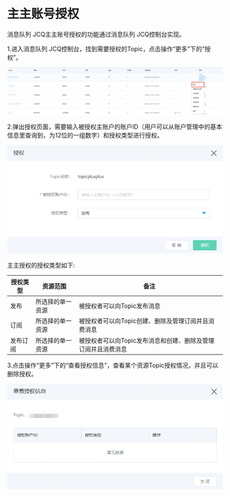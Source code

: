 # 主主账号授权

消息队列 JCQ主主账号授权的功能通过消息队列 JCQ控制台实现。

1.进入消息队列 JCQ控制台，找到需要授权的Topic，点击操作“更多”下的“授权”。

   ![主主授权1](../../../../../image/Internet-Middleware/Message-Queue/主主授权1.png)
   
2.弹出授权页面，需要输入被授权主账户的账户ID（用户可以从账户管理中的基本信息里查询到，为12位的一组数字）和授权类型进行授权。

   ![主主授权2](../../../../../image/Internet-Middleware/Message-Queue/主主授权2.png)
   
主主授权的授权类型如下: 

| 授权类型 | 资源范围         | 备注                                                         |
| -------- | ---------------- | ------------------------------------------------------------ |
| 发布     | 所选择的单一资源 | 被授权者可以向Topic发布消息                                  |
| 订阅     | 所选择的单一资源 | 被授权者可以向Topic创建、删除及管理订阅并且消费消息          |
| 发布订阅 | 所选择的单一资源 | 被授权者可以向Topic发布消息和创建、删除及管理订阅并且消费消息 |

3.点击操作“更多”下的“查看授权信息”，查看某个资源Topic授权情况，并且可以删除授权。

 ![主主授权3](../../../../../image/Internet-Middleware/Message-Queue/主主授权3.png)
